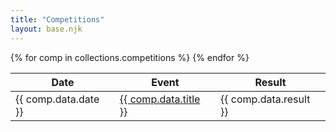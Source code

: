 ```yaml
---
title: "Competitions"
layout: base.njk
---
```

<table class="w-full text-left">
  <thead>
    <tr class="border-b">
      <th class="px-4 py-2">Date</th>
      <th class="px-4 py-2">Event</th>
      <th class="px-4 py-2">Result</th>
    </tr>
  </thead>
  <tbody>
  {% for comp in collections.competitions %}
    <tr class="border-t">
      <td class="px-4 py-2">{{ comp.data.date }}</td>
      <td class="px-4 py-2"><a href="{{ comp.url }}" class="text-blue-600 hover:underline">{{ comp.data.title }}</a></td>
      <td class="px-4 py-2">{{ comp.data.result }}</td>
    </tr>
  {% endfor %}
  </tbody>
</table>
